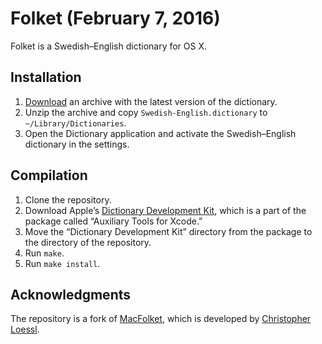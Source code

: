 # Folket (February 7, 2016)

Folket is a Swedish–English dictionary for OS X.

## Installation

1. [Download][download] an archive with the latest version of the dictionary.
2. Unzip the archive and copy `Swedish-English.dictionary` to
   `~/Library/Dictionaries`.
3. Open the Dictionary application and activate the Swedish–English dictionary
   in the settings.

## Compilation

1. Clone the repository.
2. Download Apple’s [Dictionary Development Kit][apple], which is a part of the
   package called “Auxiliary Tools for Xcode.”
3. Move the “Dictionary Development Kit” directory from the package to the
   directory of the repository.
4. Run `make`.
5. Run `make install`.

## Acknowledgments

The repository is a fork of [MacFolket][macfolket], which is developed by
[Christopher Loessl][loessl].

[download]: https://github.com/IvanUkhov/Folket/raw/gh-pages/Folket.zip
[apple]: https://developer.apple.com/downloads
[macfolket]: https://github.com/hashier/MacFolket
[loessl]: http://loessl.org
